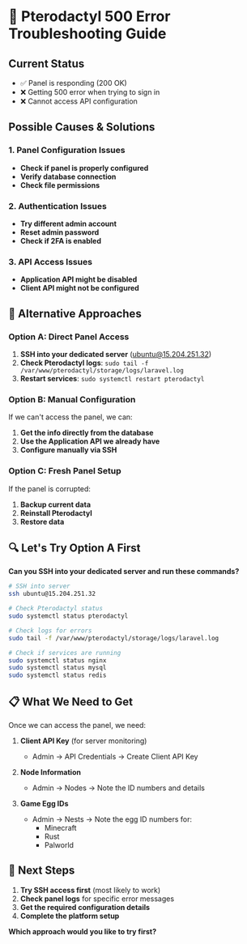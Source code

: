 # 🔧 Pterodactyl 500 Error Troubleshooting Guide

## **Current Status**
- ✅ Panel is responding (200 OK)
- ❌ Getting 500 error when trying to sign in
- ❌ Cannot access API configuration

## **Possible Causes & Solutions**

### **1. Panel Configuration Issues**
- **Check if panel is properly configured**
- **Verify database connection**
- **Check file permissions**

### **2. Authentication Issues**
- **Try different admin account**
- **Reset admin password**
- **Check if 2FA is enabled**

### **3. API Access Issues**
- **Application API might be disabled**
- **Client API might not be configured**

## **🚀 Alternative Approaches**

### **Option A: Direct Panel Access**
1. **SSH into your dedicated server** (ubuntu@15.204.251.32)
2. **Check Pterodactyl logs**: `sudo tail -f /var/www/pterodactyl/storage/logs/laravel.log`
3. **Restart services**: `sudo systemctl restart pterodactyl`

### **Option B: Manual Configuration**
If we can't access the panel, we can:
1. **Get the info directly from the database**
2. **Use the Application API we already have**
3. **Configure manually via SSH**

### **Option C: Fresh Panel Setup**
If the panel is corrupted:
1. **Backup current data**
2. **Reinstall Pterodactyl**
3. **Restore data**

## **🔍 Let's Try Option A First**

**Can you SSH into your dedicated server and run these commands?**

```bash
# SSH into server
ssh ubuntu@15.204.251.32

# Check Pterodactyl status
sudo systemctl status pterodactyl

# Check logs for errors
sudo tail -f /var/www/pterodactyl/storage/logs/laravel.log

# Check if services are running
sudo systemctl status nginx
sudo systemctl status mysql
sudo systemctl status redis
```

## **📋 What We Need to Get**

Once we can access the panel, we need:

1. **Client API Key** (for server monitoring)
   - Admin → API Credentials → Create Client API Key

2. **Node Information**
   - Admin → Nodes → Note the ID numbers and details

3. **Game Egg IDs**
   - Admin → Nests → Note the egg ID numbers for:
     - Minecraft
     - Rust  
     - Palworld

## **🎯 Next Steps**

1. **Try SSH access first** (most likely to work)
2. **Check panel logs** for specific error messages
3. **Get the required configuration details**
4. **Complete the platform setup**

**Which approach would you like to try first?**

